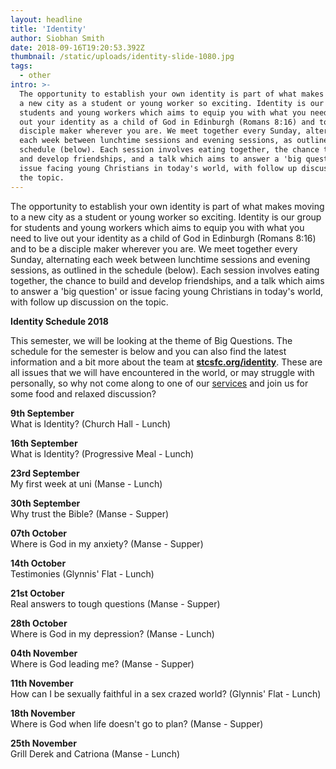 ```yaml
---
layout: headline
title: 'Identity'
author: Siobhan Smith
date: 2018-09-16T19:20:53.392Z
thumbnail: /static/uploads/identity-slide-1080.jpg
tags:
  - other
intro: >-
  The opportunity to establish your own identity is part of what makes moving to
  a new city as a student or young worker so exciting. Identity is our group for
  students and young workers which aims to equip you with what you need to live
  out your identity as a child of God in Edinburgh (Romans 8:16) and to be a
  disciple maker wherever you are. We meet together every Sunday, alternating
  each week between lunchtime sessions and evening sessions, as outlined in the
  schedule (below). Each session involves eating together, the chance to build
  and develop friendships, and a talk which aims to answer a 'big question' or
  issue facing young Christians in today's world, with follow up discussion on
  the topic.
---
```

The opportunity to establish your own identity is part of what makes moving to a new city as a student or young worker so exciting. Identity is our group for students and young workers which aims to equip you with what you need to live out your identity as a child of God in Edinburgh (Romans 8:16) and to be a disciple maker wherever you are. We meet together every Sunday, alternating each week between lunchtime sessions and evening sessions, as outlined in the schedule (below). Each session involves eating together, the chance to build and develop friendships, and a talk which aims to answer a 'big question' or issue facing young Christians in today's world, with follow up discussion on the topic.


**Identity Schedule 2018**

This semester, we will be looking at the theme of Big Questions.  The schedule for the semester is below and you can also find the latest information and a bit more about the team at **[stcsfc.org/identity](stcsfc.org/identity)**. These are all issues that we will have encountered in the world, or may struggle with personally, so why not come along to one of our [services](/connect/visit) and join us for some food and relaxed discussion?

**9th September**  
 What is Identity? (Church Hall - Lunch)

**16th September**  
 What is Identity? (Progressive Meal - Lunch)

**23rd September**  
 My first week at uni (Manse - Lunch)

**30th September**  
 Why trust the Bible? (Manse - Supper)

**07th October**  
 Where is God in my anxiety? (Manse - Supper)

**14th October**  
 Testimonies (Glynnis' Flat - Lunch)

**21st October**  
 Real answers to tough questions (Manse - Supper)

**28th October**  
 Where is God in my depression? (Manse - Lunch)

**04th November**  
 Where is God leading me? (Manse - Supper)

**11th November**  
 How can I be sexually faithful in a sex crazed world? (Glynnis' Flat - Lunch)

**18th November**  
 Where is God when life doesn't go to plan? (Manse - Supper)

**25th November**  
 Grill Derek and Catriona (Manse - Lunch)
